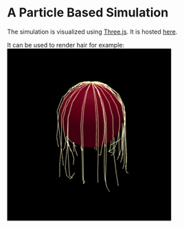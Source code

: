 # A Particle Based Simulation

The simulation is visualized using [Three.js](https://threejs.org/).
It is hosted [here](https://jonasnoki.github.io/ca_particles_no_react/).

It can be used to render hair for example: ![](hair.png)